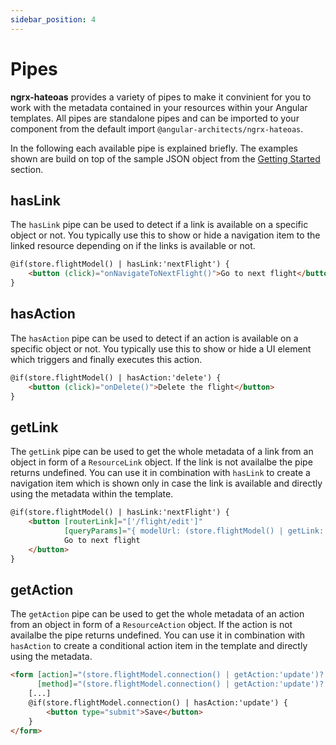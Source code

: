 ```yaml
---
sidebar_position: 4
---
```


# Pipes

**ngrx-hateoas** provides a variety of pipes to make it convinient for you to work with the metadata contained in your resources within your Angular templates. All pipes are standalone pipes and can be imported to your component from the default import `@angular-architects/ngrx-hateoas`.

In the following each available pipe is explained briefly. The examples shown are build on top of the sample JSON object from the [Getting Started](./getting-started) section.

## hasLink
The `hasLink` pipe can be used to detect if a link is available on a specific object or not. You typically use this to show or hide a navigation item to the linked resource depending on if the links is available or not.

```html title="Example"
@if(store.flightModel() | hasLink:'nextFlight') {
    <button (click)="onNavigateToNextFlight()">Go to next flight</button>
}
```

## hasAction
The `hasAction` pipe can be used to detect if an action is available on a specific object or not. You typically use this to show or hide a UI element which triggers and finally executes this action.

```html title="Example"
@if(store.flightModel() | hasAction:'delete') {
    <button (click)="onDelete()">Delete the flight</button>
}
```

## getLink
The `getLink` pipe can be used to get the whole metadata of a link from an object in form of a `ResourceLink` object. If the link is not availalbe the pipe returns undefined. You can use it in combination with `hasLink` to create a navigation item which is shown only in case the link is available and directly using the metadata within the template.

```html title="Example"
@if(store.flightModel() | hasLink:'nextFlight') {
    <button [routerLink]="['/flight/edit']" 
            [queryParams]="{ modelUrl: (store.flightModel() | getLink:'nextFlight')?.href }">
            Go to next flight
    </button>
}
```

## getAction
The `getAction` pipe can be used to get the whole metadata of an action from an object in form of a `ResourceAction` object. If the action is not availalbe the pipe returns undefined. You can use it in combination with `hasAction` to create a conditional action item in the template and directly using the metadata.

```html title="Example"
<form [action]="(store.flightModel.connection() | getAction:'update')?.href"
      [method]="(store.flightModel.connection() | getAction:'update')?.method">
    [...]
    @if(store.flightModel.connection() | hasAction:'update') {
        <button type="submit">Save</button>
    }
</form>
```